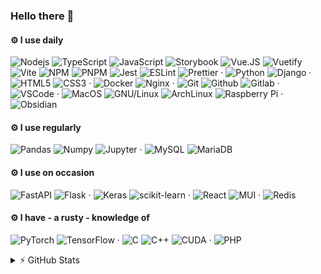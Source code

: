 ### Hello there 👋

#### ⚙️ I use daily

![Nodejs](https://img.shields.io/badge/Node.js-43853D.svg?style=flat-square&logo=node.js&logoColor=white)
![TypeScript](https://img.shields.io/badge/TypeScript-%233178C6?style=flat-square&logo=typescript&logoColor=white)
![JavaScript](https://img.shields.io/badge/JavaScript-%23F7DF1E?style=flat-square&logo=javascript&logoColor=white)
![Storybook](https://img.shields.io/badge/Storybook-%23FF4785?style=flat-square&logo=storybook&logoColor=white)
![Vue.JS](https://img.shields.io/badge/Vue.JS-%234FC08D?style=flat-square&logo=vuedotjs&logoColor=white)
![Vuetify](https://img.shields.io/badge/Vuetify-%231867C0?style=flat-square&logo=vuetify&logoColor=white)
![Vite](https://img.shields.io/badge/Vite-646CFF?style=flat-square&logo=vite&logoColor=white)
![NPM](https://img.shields.io/badge/NPM-%23CB3837?style=flat-square&logo=npm&logoColor=white)
![PNPM](https://img.shields.io/badge/PNPM-%23F69220?style=flat-square&logo=pnpm&logoColor=white)
![Jest](https://img.shields.io/badge/Jest-%23C21325?style=flat-square&logo=jest&logoColor=white)
![ESLint](https://img.shields.io/badge/eslint-%234B32C3?style=flat-square&logo=eslint&logoColor=white)
![Prettier](https://img.shields.io/badge/prettier-%23F7B93E?style=flat-square&logo=prettier&logoColor=white)
·
![Python](https://img.shields.io/badge/Python-%233776AB?style=flat-square&logo=python&logoColor=white)
![Django](https://img.shields.io/badge/Django-%23092E20?style=flat-square&logo=django&logoColor=white)
·
![HTML5](https://img.shields.io/badge/-HTML5-E34F26?style=flat-square&logo=html5&logoColor=white)
![CSS3](https://img.shields.io/badge/-CSS3-1572B6?style=flat-square&logo=css3)
·
![Docker](https://img.shields.io/badge/Docker-%232496ED?style=flat-square&logo=docker&logoColor=white)
![Nginx](https://img.shields.io/badge/Nginx-%23009639?style=flat-square&logo=nginx&logoColor=white)
·
![Git](https://img.shields.io/badge/Git-%23F05032?style=flat-square&logo=git&logoColor=white)
![Github](https://img.shields.io/badge/GitHub-%23181717?style=flat-square&logo=github&logoColor=white)
![Gitlab](https://img.shields.io/badge/GitLab-%23FC6D26?style=flat-square&logo=gitlab&logoColor=white)
·
![VSCode](https://img.shields.io/badge/VS%20Code-%23007ACC?style=flat-square&logo=visualstudiocode&logoColor=white)
·
![MacOS](https://img.shields.io/badge/macOS-%23000?style=flat-square&logo=macos&logoColor=white)
![GNU/Linux](https://img.shields.io/badge/Linux-%23FCC624?style=flat-square&logo=linux&logoColor=white)
![ArchLinux](https://img.shields.io/badge/Arch%20Linux-%231793D1?style=flat-square&logo=archlinux&logoColor=white)
![Raspberry Pi](https://img.shields.io/badge/Raspberry%20Pi-%23A22846?style=flat-square&logo=raspberrypi&logoColor=white)
·
![Obsidian](https://img.shields.io/badge/Obsidian-%237C3AED?style=flat-square&logo=obsidian&logoColor=white)

#### ⚙️ I use regularly

![Pandas](https://img.shields.io/badge/Pandas-%23150458?style=flat-square&logo=pandas&logoColor=white)
![Numpy](https://img.shields.io/badge/NumPy-%23013243?style=flat-square&logo=numpy&logoColor=white)
![Jupyter](https://img.shields.io/badge/Jupyter-%23F37626?style=flat-square&logo=jupyter&logoColor=white)
·
![MySQL](https://img.shields.io/badge/mysql-%234479A1?style=flat-square&logo=mysql&logoColor=white)
![MariaDB](https://img.shields.io/badge/mariadb-%23003545?style=flat-square&logo=mariadb&logoColor=white)


#### ⚙️ I use on occasion

![FastAPI](https://img.shields.io/badge/FastAPI-%23009688?style=flat-square&logo=fastapi&logoColor=white)
![Flask](https://img.shields.io/badge/Flask-%23000000?style=flat-square&logo=flask&logoColor=white)
·
![Keras](https://img.shields.io/badge/keras-%23D00000?style=flat-square&logo=keras&logoColor=white)
![scikit-learn](https://img.shields.io/badge/Scikit%20Learn-%23F7931E?style=flat-square&logo=scikitlearn&logoColor=white)
·
![React](https://img.shields.io/badge/React-%2361DAFB?style=flat-square&logo=react&logoColor=white)
![MUI](https://img.shields.io/badge/MUI-%23007FFF?style=flat-square&logo=mui&logoColor=white)
·
![Redis](https://img.shields.io/badge/Redis-%23DC382D?style=flat-square&logo=redis&logoColor=white)

#### ⚙️ I have - a rusty - knowledge of

![PyTorch](https://img.shields.io/badge/pytorch-%23EE4C2C?style=flat-square&logo=pytorch&logoColor=white)
![TensorFlow](https://img.shields.io/badge/TensorFlow-%23FF6F00?style=flat-square&logo=tensorflow&logoColor=white)
·
![C](https://img.shields.io/badge/C-%23A8B9CC?style=flat-square&logo=c&logoColor=white)
![C++](https://img.shields.io/badge/C%2B%2B-%2300599C?style=flat-square&logo=cplusplus&logoColor=white)
![CUDA](https://img.shields.io/badge/CUDA-%2376B900?style=flat-square&logo=nvidia&logoColor=white)
·
![PHP](https://img.shields.io/badge/PHP-%23777BB4?style=flat-square&logo=php&logoColor=white)

<details>
  <summary>⚡️ GitHub Stats</summary>

  ![Amin's Github Stats](https://github-readme-stats.zohan.tech/api?username=aminzabardast&show_icons=true&locale=en)
</details>

<!--
**aminzabardast/aminzabardast** is a ✨ _special_ ✨ repository because its `README.md` (this file) appears on your GitHub profile.

Here are some ideas to get you started:

- 🔭 I’m currently working on ...
- 🌱 I’m currently learning ...
- 👯 I’m looking to collaborate on ...
- 🤔 I’m looking for help with ...
- 💬 Ask me about ...
- 📫 How to reach me: ...
- 😄 Pronouns: ...
- ⚡ Fun fact: ...
-->
